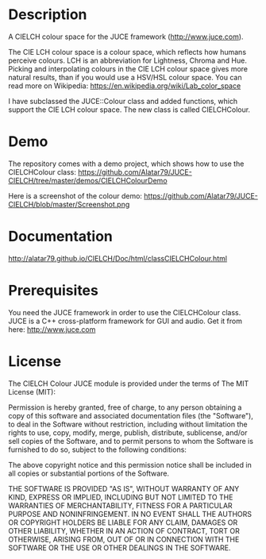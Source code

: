 # Description
A CIELCH colour space for the JUCE framework (http://www.juce.com). 

The CIE LCH colour space is a colour space, which reflects how humans perceive colours. LCH is an abbreviation for Lightness, Chroma and Hue. Picking and interpolating colours in the CIE LCH colour space gives more natural results, than if you would use a HSV/HSL colour space. You can read more on Wikipedia: https://en.wikipedia.org/wiki/Lab_color_space

I have subclassed the JUCE::Colour class and added functions, which support the CIE LCH colour space. The new class is called CIELCHColour.

# Demo
The repository comes with a demo project, which shows how to use the CIELCHColour class:
https://github.com/Alatar79/JUCE-CIELCH/tree/master/demos/CIELCHColourDemo

Here is a screenshot of the colour demo: https://github.com/Alatar79/JUCE-CIELCH/blob/master/Screenshot.png

# Documentation
http://alatar79.github.io/CIELCH/Doc/html/classCIELCHColour.html

# Prerequisites
You need the JUCE framework in order to use the CIELCHColour class. JUCE is a C++ cross-platform framework for GUI and audio. Get it from here: http://www.juce.com

# License
The CIELCH Colour JUCE module is provided under the terms of The MIT License (MIT):

Permission is hereby granted, free of charge, to any person obtaining a copy
of this software and associated documentation files (the "Software"), to deal
in the Software without restriction, including without limitation the rights
to use, copy, modify, merge, publish, distribute, sublicense, and/or sell
copies of the Software, and to permit persons to whom the Software is
furnished to do so, subject to the following conditions:

The above copyright notice and this permission notice shall be included in all
copies or substantial portions of the Software.

THE SOFTWARE IS PROVIDED "AS IS", WITHOUT WARRANTY OF ANY KIND, EXPRESS OR
IMPLIED, INCLUDING BUT NOT LIMITED TO THE WARRANTIES OF MERCHANTABILITY,
FITNESS FOR A PARTICULAR PURPOSE AND NONINFRINGEMENT. IN NO EVENT SHALL THE
AUTHORS OR COPYRIGHT HOLDERS BE LIABLE FOR ANY CLAIM, DAMAGES OR OTHER
LIABILITY, WHETHER IN AN ACTION OF CONTRACT, TORT OR OTHERWISE, ARISING FROM,
OUT OF OR IN CONNECTION WITH THE SOFTWARE OR THE USE OR OTHER DEALINGS IN THE
SOFTWARE.
